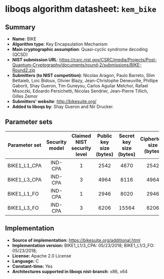 liboqs algorithm datasheet: `kem_bike`
======================================

Summary
-------

- **Name**: BIKE
- **Algorithm type**: Key Encapsulation Mechanism
- **Main cryptographic assumption**: Quasi-cyclic syndrome decoding (QCSD)
- **NIST submission URL**: https://csrc.nist.gov/CSRC/media/Projects/Post-Quantum-Cryptography/documents/round-2/submissions/BIKE-Round2.zip
- **Submitters (to NIST competition)**: Nicolas Aragon, Paulo Barreto, Slim Bettaieb, Loic Bidoux, Olivier Blazy, Jean-Christophe Deneuville, Phillipe Gaborit, Shay Gueron, Tim Guneysu, Carlos Aguilar Melchor, Rafael Misoczki, Edoardo Persichetti, Nicolas Sendrier, Jean-Pierre Tillich, Gilles Zemor
- **Submitters' website**: http://bikesuite.org/
- **Added to liboqs by**: Shay Gueron and Nir Drucker.

Parameter sets
--------------

| Parameter set       | Security model | Claimed NIST security level | Public key size (bytes) | Secret key size (bytes) | Ciphertext size (bytes) | Shared secret size (bytes) |
|---------------------|:--------------:|:---------------------------:|:-----------------------:|:-----------------------:|:-----------------------:|:--------------------------:|
| BIKE1_L1_CPA        |     IND-CPA    |              1              |           2542          |          4670          |           2542          |             32             |
| BIKE1_L3_CPA        |     IND-CPA    |              3              |           4964          |          8116          |           4964          |             32             |
| BIKE1_L1_FO         |     IND-CPA    |              1              |           2946          |          8020          |           2946          |             32             |
| BIKE1_L3_FO         |     IND-CPA    |              3              |           6206          |         15564          |           6206          |             32             |


Implementation
--------------

- **Source of implementation:** https://bikesuite.org/additional.html
- **Implementation version:** BIKE1_L1/3_CPA: 05/23/2018; BIKE1_L1/3_FO: 05/23/2018;
- **License:** Apache 2.0 License
- **Language:** C
- **Constant-time:** Yes
- **Architectures supported in liboqs nist-branch**: x86, x64
